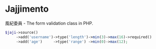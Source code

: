 # Jajjimento
風紀委員 - The form validation class in PHP.
```php
$jaji->source()
     ->add('username')->type('length')->min(3)->max(16)->required()
     ->add('age')     ->type('range') ->min(0)->max(12);
```
